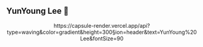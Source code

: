 ## YunYoung Lee 👋
<div align="center">
https://capsule-render.vercel.app/api?type=waving&color=gradient&height=300&section=header&text=YunYoung%20Lee&fontSize=90
<!--
**yunyounglee99/yunyounglee99** is a ✨ _special_ ✨ repository because its `README.md` (this file) appears on your GitHub profile.

Here are some ideas to get you started:

- 🔭 I’m currently working on ...
- 🌱 I’m currently learning ...
- 👯 I’m looking to collaborate on ...
- 🤔 I’m looking for help with ...
- 💬 Ask me about ...
- 📫 How to reach me: ...
- 😄 Pronouns: ...
- ⚡ Fun fact: ...
-->
